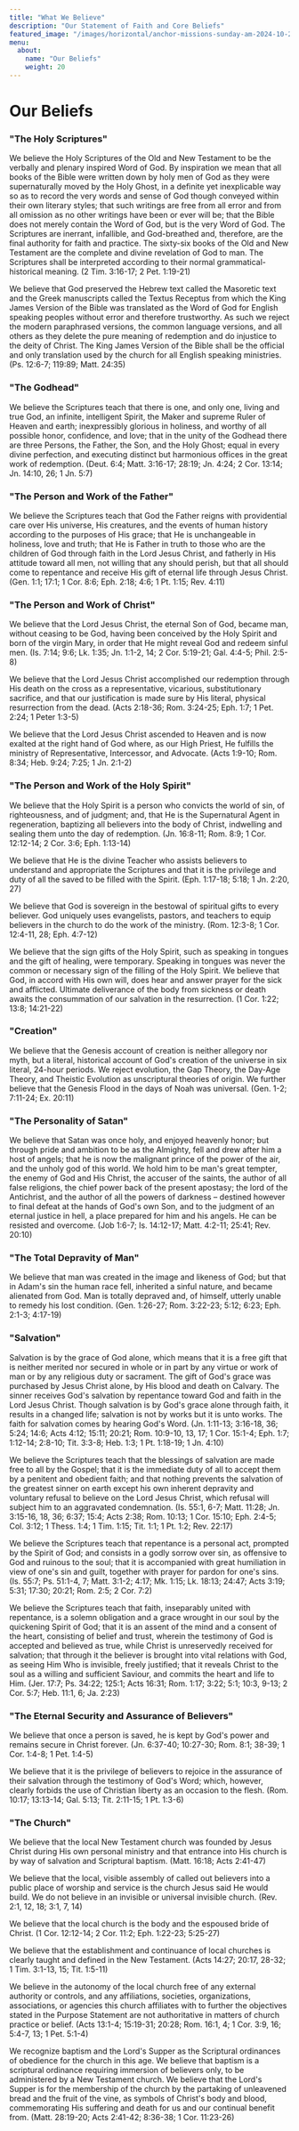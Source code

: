 ```yaml
---
title: "What We Believe"
description: "Our Statement of Faith and Core Beliefs"
featured_image: "/images/horizontal/anchor-missions-sunday-am-2024-10-2134.jpg"
menu:
  about:
    name: "Our Beliefs"
    weight: 20
---
```


# Our Beliefs

### "The Holy Scriptures"

We believe the Holy Scriptures of the Old and New Testament to be the verbally and plenary inspired Word of God. By inspiration we mean that all books of the Bible were written down by holy men of God as they were supernaturally moved by the Holy Ghost, in a definite yet inexplicable way so as to record the very words and sense of God though conveyed within their own literary styles; that such writings are free from all error and from all omission as no other writings have been or ever will be; that the Bible does not merely contain the Word of God, but is the very Word of God. The Scriptures are inerrant, infallible, and God-breathed and, therefore, are the final authority for faith and practice. The sixty-six books of the Old and New Testament are the complete and divine revelation of God to man. The Scriptures shall be interpreted according to their normal grammatical-historical meaning. (2 Tim. 3:16-17; 2 Pet. 1:19-21)

We believe that God preserved the Hebrew text called the Masoretic text and the Greek manuscripts called the Textus Receptus from which the King James Version of the Bible was translated as the Word of God for English speaking peoples without error and therefore trustworthy. As such we reject the modern paraphrased versions, the common language versions, and all others as they delete the pure meaning of redemption and do injustice to the deity of Christ. The King James Version of the Bible shall be the official and only translation used by the church for all English speaking ministries. (Ps. 12:6-7; 119:89; Matt. 24:35)

### "The Godhead"

We believe the Scriptures teach that there is one, and only one, living and true God, an infinite, intelligent Spirit, the Maker and supreme Ruler of Heaven and earth; inexpressibly glorious in holiness, and worthy of all possible honor, confidence, and love; that in the unity of the Godhead there are three Persons, the Father, the Son, and the Holy Ghost; equal in every divine perfection, and executing distinct but harmonious offices in the great work of redemption. (Deut. 6:4; Matt. 3:16-17; 28:19; Jn. 4:24; 2 Cor. 13:14; Jn. 14:10, 26; 1 Jn. 5:7)

### "The Person and Work of the Father"

We believe the Scriptures teach that God the Father reigns with providential care over His universe, His creatures, and the events of human history according to the purposes of His grace; that He is unchangeable in holiness, love and truth; that He is Father in truth to those who are the children of God through faith in the Lord Jesus Christ, and fatherly in His attitude toward all men, not willing that any should perish, but that all should come to repentance and receive His gift of eternal life through Jesus Christ. (Gen. 1:1; 17:1; 1 Cor. 8:6; Eph. 2:18; 4:6; 1 Pt. 1:15; Rev. 4:11)

### "The Person and Work of Christ"

We believe that the Lord Jesus Christ, the eternal Son of God, became man, without ceasing to be God, having been conceived by the Holy Spirit and born of the virgin Mary, in order that He might reveal God and redeem sinful men. (Is. 7:14; 9:6; Lk. 1:35; Jn. 1:1-2, 14; 2 Cor. 5:19-21; Gal. 4:4-5; Phil. 2:5-8)

We believe that the Lord Jesus Christ accomplished our redemption through His death on the cross as a representative, vicarious, substitutionary sacrifice, and that our justification is made sure by His literal, physical resurrection from the dead. (Acts 2:18-36; Rom. 3:24-25; Eph. 1:7; 1 Pet. 2:24; 1 Peter 1:3-5)

We believe that the Lord Jesus Christ ascended to Heaven and is now exalted at the right hand of God where, as our High Priest, He fulfills the ministry of Representative, Intercessor, and Advocate. (Acts 1:9-10; Rom. 8:34; Heb. 9:24; 7:25; 1 Jn. 2:1-2)

### "The Person and Work of the Holy Spirit"

We believe that the Holy Spirit is a person who convicts the world of sin, of righteousness, and of judgment; and, that He is the Supernatural Agent in regeneration, baptizing all believers into the body of Christ, indwelling and sealing them unto the day of redemption. (Jn. 16:8-11; Rom. 8:9; 1 Cor. 12:12-14; 2 Cor. 3:6; Eph. 1:13-14)

We believe that He is the divine Teacher who assists believers to understand and appropriate the Scriptures and that it is the privilege and duty of all the saved to be filled with the Spirit. (Eph. 1:17-18; 5:18; 1 Jn. 2:20, 27)

We believe that God is sovereign in the bestowal of spiritual gifts to every believer. God uniquely uses evangelists, pastors, and teachers to equip believers in the church to do the work of the ministry. (Rom. 12:3-8; 1 Cor. 12:4-11, 28; Eph. 4:7-12)

We believe that the sign gifts of the Holy Spirit, such as speaking in tongues and the gift of healing, were temporary. Speaking in tongues was never the common or necessary sign of the filling of the Holy Spirit. We believe that God, in accord with His own will, does hear and answer prayer for the sick and afflicted. Ultimate deliverance of the body from sickness or death awaits the consummation of our salvation in the resurrection. (1 Cor. 1:22; 13:8; 14:21-22)

### "Creation"

We believe that the Genesis account of creation is neither allegory nor myth, but a literal, historical account of God's creation of the universe in six literal, 24-hour periods. We reject evolution, the Gap Theory, the Day-Age Theory, and Theistic Evolution as unscriptural theories of origin. We further believe that the Genesis Flood in the days of Noah was universal. (Gen. 1-2; 7:11-24; Ex. 20:11)

### "The Personality of Satan"

We believe that Satan was once holy, and enjoyed heavenly honor; but through pride and ambition to be as the Almighty, fell and drew after him a host of angels; that he is now the malignant prince of the power of the air, and the unholy god of this world. We hold him to be man's great tempter, the enemy of God and His Christ, the accuser of the saints, the author of all false religions, the chief power back of the present apostasy; the lord of the Antichrist, and the author of all the powers of darkness – destined however to final defeat at the hands of God's own Son, and to the judgment of an eternal justice in hell, a place prepared for him and his angels. He can be resisted and overcome. (Job 1:6-7; Is. 14:12-17; Matt. 4:2-11; 25:41; Rev. 20:10)

### "The Total Depravity of Man"

We believe that man was created in the image and likeness of God; but that in Adam's sin the human race fell, inherited a sinful nature, and became alienated from God. Man is totally depraved and, of himself, utterly unable to remedy his lost condition. (Gen. 1:26-27; Rom. 3:22-23; 5:12; 6:23; Eph. 2:1-3; 4:17-19)

### "Salvation"

Salvation is by the grace of God alone, which means that it is a free gift that is neither merited nor secured in whole or in part by any virtue or work of man or by any religious duty or sacrament. The gift of God's grace was purchased by Jesus Christ alone, by His blood and death on Calvary. The sinner receives God's salvation by repentance toward God and faith in the Lord Jesus Christ. Though salvation is by God's grace alone through faith, it results in a changed life; salvation is not by works but it is unto works. The faith for salvation comes by hearing God's Word. (Jn. 1:11-13; 3:16-18, 36; 5:24; 14:6; Acts 4:12; 15:11; 20:21; Rom. 10:9-10, 13, 17; 1 Cor. 15:1-4; Eph. 1:7; 1:12-14; 2:8-10; Tit. 3:3-8; Heb. 1:3; 1 Pt. 1:18-19; 1 Jn. 4:10)

We believe the Scriptures teach that the blessings of salvation are made free to all by the Gospel; that it is the immediate duty of all to accept them by a penitent and obedient faith; and that nothing prevents the salvation of the greatest sinner on earth except his own inherent depravity and voluntary refusal to believe on the Lord Jesus Christ, which refusal will subject him to an aggravated condemnation. (Is. 55:1, 6-7; Matt. 11:28; Jn. 3:15-16, 18, 36; 6:37; 15:4; Acts 2:38; Rom. 10:13; 1 Cor. 15:10; Eph. 2:4-5; Col. 3:12; 1 Thess. 1:4; 1 Tim. 1:15; Tit. 1:1; 1 Pt. 1:2; Rev. 22:17)

We believe the Scriptures teach that repentance is a personal act, prompted by the Spirit of God; and consists in a godly sorrow over sin, as offensive to God and ruinous to the soul; that it is accompanied with great humiliation in view of one's sin and guilt, together with prayer for pardon for one's sins. (Is. 55:7; Ps. 51:1-4, 7; Matt. 3:1-2; 4:17; Mk. 1:15; Lk. 18:13; 24:47; Acts 3:19; 5:31; 17:30; 20:21; Rom. 2:5; 2 Cor. 7:2)

We believe the Scriptures teach that faith, inseparably united with repentance, is a solemn obligation and a grace wrought in our soul by the quickening Spirit of God; that it is an assent of the mind and a consent of the heart, consisting of belief and trust, wherein the testimony of God is accepted and believed as true, while Christ is unreservedly received for salvation; that through it the believer is brought into vital relations with God, as seeing Him Who is invisible, freely justified; that it reveals Christ to the soul as a willing and sufficient Saviour, and commits the heart and life to Him. (Jer. 17:7; Ps. 34:22; 125:1; Acts 16:31; Rom. 1:17; 3:22; 5:1; 10:3, 9-13; 2 Cor. 5:7; Heb. 11:1, 6; Ja. 2:23)

### "The Eternal Security and Assurance of Believers"

We believe that once a person is saved, he is kept by God's power and remains secure in Christ forever. (Jn. 6:37-40; 10:27-30; Rom. 8:1; 38-39; 1 Cor. 1:4-8; 1 Pet. 1:4-5)

We believe that it is the privilege of believers to rejoice in the assurance of their salvation through the testimony of God's Word; which, however, clearly forbids the use of Christian liberty as an occasion to the flesh. (Rom. 10:17; 13:13-14; Gal. 5:13; Tit. 2:11-15; 1 Pt. 1:3-6)

### "The Church"

We believe that the local New Testament church was founded by Jesus Christ during His own personal ministry and that entrance into His church is by way of salvation and Scriptural baptism. (Matt. 16:18; Acts 2:41-47)

We believe that the local, visible assembly of called out believers into a public place of worship and service is the church Jesus said He would build. We do not believe in an invisible or universal invisible church. (Rev. 2:1, 12, 18; 3:1, 7, 14)

We believe that the local church is the body and the espoused bride of Christ. (1 Cor. 12:12-14; 2 Cor. 11:2; Eph. 1:22-23; 5:25-27)

We believe that the establishment and continuance of local churches is clearly taught and defined in the New Testament. (Acts 14:27; 20:17, 28-32; 1 Tim. 3:1-13, 15; Tit. 1:5-11)

We believe in the autonomy of the local church free of any external authority or controls, and any affiliations, societies, organizations, associations, or agencies this church affiliates with to further the objectives stated in the Purpose Statement are not authoritative in matters of church practice or belief. (Acts 13:1-4; 15:19-31; 20:28; Rom. 16:1, 4; 1 Cor. 3:9, 16; 5:4-7, 13; 1 Pet. 5:1-4)

We recognize baptism and the Lord's Supper as the Scriptural ordinances of obedience for the church in this age. We believe that baptism is a scriptural ordinance requiring immersion of believers only, to be administered by a New Testament church. We believe that the Lord's Supper is for the membership of the church by the partaking of unleavened bread and the fruit of the vine, as symbols of Christ's body and blood, commemorating His suffering and death for us and our continual benefit from. (Matt. 28:19-20; Acts 2:41-42; 8:36-38; 1 Cor. 11:23-26) 